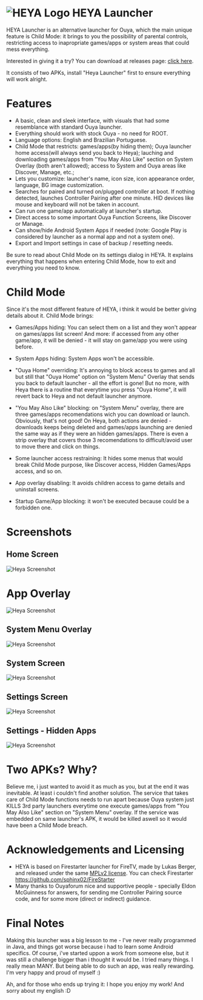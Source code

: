 ![HEYA Logo](https://raw.githubusercontent.com/frpnit/HeyaLauncher/master/screenshots/HEYA_logo.png "Heya Logo") HEYA Launcher
=========

HEYA Launcher is an alternative launcher for Ouya, which the main unique feature is Child Mode: it brings to you the possibility of parental controls, restricting access to inapropriate games/apps or system areas that could mess everything.

Interested in giving it a try? You can download at releases page: <a href="https://github.com/frpnit/HeyaLauncher/releases">click here</a>.

It consists of two APKs, install "Heya Launcher" first to ensure everything will work alright.


# Features
- A basic, clean and sleek interface, with visuals that had some resemblance with standard Ouya launcher.
- Everything should work with stock Ouya - no need for ROOT.
- Language options: English and Brazilian Portuguese.
- Child Mode that restricts: games/apps(by hiding them); Ouya launcher home access(will always send you back to Heya); lauching and downloading games/apps from "You May Also Like" section on System Overlay (both aren't allowed); access to System and Ouya areas like Discover, Manage, etc.;
- Lets you customize: launcher's name, icon size, icon appearance order, language, BG image customization.
- Searches for paired and turned on/plugged controller at boot. If nothing detected, launches Controller Pairing after one minute. HID devices like mouse and keyboard will not be taken in account.
- Can run one game/app automatically at launcher's startup.
- Direct access to some important Ouya Function Screens, like Discover or Manage.
- Can show/hide Android System Apps if needed (note: Google Play is considered by launcher as a normal app and not a system one).
- Export and Import settings in case of backup / resetting needs.

Be sure to read about Child Mode on its settings dialog in HEYA. It explains everything that happens when entering Child Mode, how to exit and everything you need to know.


# Child Mode
Since it's the most different feature of HEYA, i think it would be better giving details about it. Child Mode brings:
- Games/Apps hiding: You can select them on a list and they won't appear on games/apps list screen! And more: if accessed from any other game/app, it will be denied - it will stay on game/app you were using before.

- System Apps hiding: System Apps won't be accessible.

- "Ouya Home" overriding: It's annoying to block access to games and all but still that "Ouya Home" option on "System Menu" Overlay that sends you back to default launcher - all the effort is gone! But no more, with Heya there is a routine that everytime you press "Ouya Home", it will revert back to Heya and not default launcher anymore.

- "You May Also Like" blocking: on "System Menu" overlay, there are three games/apps recomendations wich you can download or launch. Obviously, that's not good! On Heya, both actions are denied - downloads keeps being deleted and games/apps launching are denied the same way as if they were an hidden games/apps. There is even a strip overlay that covers those 3 recomendations to difficult/avoid user to move there and click on things.

- Some launcher access restraining: It hides some menus that would break Child Mode purpose, like Discover access, Hidden Games/Apps access, and so on.

- App overlay disabling: It avoids children access to game details and uninstall screens.

- Startup Game/App blocking: it won't be executed because could be a forbidden one.


# Screenshots
## Home Screen
![Heya Screenshot](https://raw.githubusercontent.com/frpnit/HeyaLauncher/master/screenshots/01_HEYA_home.png "Heya Screenshot")

# App Overlay
![Heya Screenshot](https://raw.githubusercontent.com/frpnit/HeyaLauncher/master/screenshots/02_HEYA_app_overlay.png "Heya Screenshot")

## System Menu Overlay
![Heya Screenshot](https://raw.githubusercontent.com/frpnit/HeyaLauncher/master/screenshots/03_HEYA_system_menu_overlay.png "Heya Screenshot")

## System Screen
![Heya Screenshot](https://raw.githubusercontent.com/frpnit/HeyaLauncher/master/screenshots/04_HEYA_system.png "Heya Screenshot")

## Settings Screen
![Heya Screenshot](https://raw.githubusercontent.com/frpnit/HeyaLauncher/master/screenshots/05_HEYA_settings.png "Heya Screenshot")

## Settings - Hidden Apps
![Heya Screenshot](https://raw.githubusercontent.com/frpnit/HeyaLauncher/master/screenshots/06_HEYA_settings_hidden_apps.png "Heya Screenshot")


# Two APKs? Why?
Believe me, i just wanted to avoid it as much as you, but at the end it was inevitable. At least i couldn't find another solution. The service that takes care of Child Mode functions needs to run apart because Ouya system just KILLS 3rd party launchers everytime one execute games/apps from "You May Also Like" section on "System Menu" overlay. If the service was embedded on same launcher's APK, it would be killed aswell so it would have been a Child Mode breach.


# Acknowledgements and Licensing
- HEYA is based on Firestarter launcher for FireTV, made by Lukas Berger, and released under the same <a href="https://www.mozilla.org/en-US/MPL/2.0/" target="_blank">MPLv2 license</a>.
You can check Firestarter <a href="https://github.com/sphinx02/FireStarter" target="_blank">https://github.com/sphinx02/FireStarter</a>
- Many thanks to Ouyaforum nice and supportive people - specially Eldon McGuinness for answers, for sending me Controller Pairing source code, and for some more (direct or indirect) guidance.


# Final Notes
Making this launcher was a big lesson to me - I've never really programmed in Java, and things got worse because i had to learn some Android specifics. Of course, i've started uppon a work from someone else, but it was still a challenge bigger than i thought it would be. I tried many things. I really mean MANY. But being able to do such an app, was really rewarding. I'm very happy and proud of myself :)

Ah, and for those who ends up trying it: I hope you enjoy my work! And sorry about my english :D

